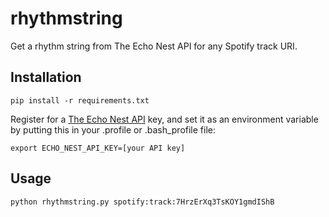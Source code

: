 # rhythmstring

Get a rhythm string from The Echo Nest API for any Spotify track URI.

## Installation

    pip install -r requirements.txt

Register for a [The Echo Nest API](http://developer.echonest.com/) key, and set it as an environment variable by putting this in your .profile or .bash_profile file:

    export ECHO_NEST_API_KEY=[your API key]

## Usage

    python rhythmstring.py spotify:track:7HrzErXq3TsKOY1gmdIShB
